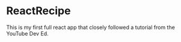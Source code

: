 # ReactRecipe
This is my first full react app that closely followed a tutorial from the YouTube Dev Ed. 
